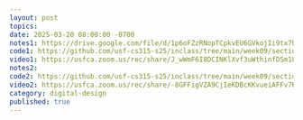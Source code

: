 ```yaml
---
layout: post
topics: 
date: 2025-03-20 08:00:00 -0700
notes1: https://drive.google.com/file/d/1p6oFZzRNopTCpkvEU6GVkojIi9tx7hq4/view?usp=sharing
code1: https://github.com/usf-cs315-s25/inclass/tree/main/week09/section01
video1: https://usfca.zoom.us/rec/share/J_wWmF6I8DCINKlXvf3uWthinfDSm1UmmzvvXuQKjduF39SrizW0Sy7HuSQHGcU._xvCIXGEclzjBi0O
notes2: 
code2: https://github.com/usf-cs315-s25/inclass/tree/main/week09/section02
video2: https://usfca.zoom.us/rec/share/-8GFFigVZA9CjIeKDBcKKvueiAFFv7KTDCyuXVWdH6X2gLIRMX0PaigLQYs7sZGF.oG-YJz_mGzOEFdNR
category: digital-design
published: true
---
```

